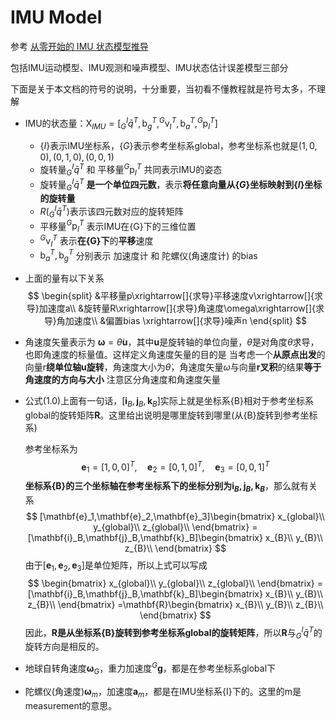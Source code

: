 # IMU Model

参考 [从零开始的 IMU 状态模型推导](https://fzheng.me/2016/11/20/imu_model_eq/)

包括IMU运动模型、IMU观测和噪声模型、IMU状态估计误差模型三部分

下面是关于本文档的符号的说明，十分重要，当初看不懂教程就是符号太多，不理解

- IMU的状态量：$\mathrm{X}_{IMU}=[^I_G\bar{q}^T,\mathrm{b}_g^T,^G\mathrm{v}^T_I,\mathrm{b}_a^T,^G\mathrm{p}_I^T]$

  - $\{I\}$表示IMU坐标系，$\{G\}$表示参考坐标系global，参考坐标系也就是$(1,0,0),(0,1,0),(0,0,1)$
  - 旋转量$^I_G\bar{q}^T$ 和 平移量$^G\mathrm{p}_I^T$ 共同表示IMU的姿态
  - 旋转量$^I_G\bar{q}^T$ **是一个单位四元数**，表示**将任意向量从$\{G\}$坐标映射到$\{I\}$坐标的旋转量**
  - $R(^I_G\bar{q}^T)$表示该四元数对应的旋转矩阵
  - 平移量$^G\mathrm{p}_I^T$ 表示IMU在{G}下的三维位置
  - $^G\mathrm{v}^T_I$ 表示**在{G}下**的**平移**速度
  - $\mathrm{b}_a^T,\mathrm{b}_g^T$ 分别表示 加速度计 和 陀螺仪(角速度计) 的bias

- 上面的量有以下关系
  $$
  \begin{split}
  &平移量p\xrightarrow[]{求导}平移速度v\xrightarrow[]{求导}加速度a\\
  &旋转量R\xrightarrow[]{求导}角速度\omega\xrightarrow[]{求导}角加速度\\
  &偏置bias \xrightarrow[]{求导}噪声n
  \end{split}
  $$
  

- 角速度矢量表示为 $\mathbf{\omega}=\dot{\theta}\mathbf{u}$，其中$\mathbf{u}$是旋转轴的单位向量，$\dot{\theta}$是对角度$\theta$求导，也即角速度的标量值。这样定义角速度矢量的目的是 当考虑一个**从原点出发**的向量$\mathrm{r}$**绕单位轴$\mathbf{u}$旋转**，角速度大小为$\dot{\theta}$，角速度矢量$\omega$与向量$\mathbf{r}$**叉积**的结果**等于角速度的方向与大小**   注意区分角速度和角速度矢量

- 公式(1.0)上面有一句话，$[\mathbf{i}_B,\mathbf{j}_B,\mathbf{k}_B]$实际上就是坐标系{B}相对于参考坐标系global的旋转矩阵$\mathbf{R}$。这里给出说明是哪里旋转到哪里(从{B}旋转到参考坐标系)

  参考坐标系为
  $$
  \mathbf{e}_1=[1,0,0]^T,\quad \mathbf{e}_2=[0,1,0]^T, \quad \mathbf{e}_3=[0,0,1]^T
  $$
  **坐标系{B}的三个坐标轴在参考坐标系下的坐标分别为$\mathbf{i}_B,\mathbf{j}_B,\mathbf{k}_B$**，那么就有关系
  $$
  [\mathbf{e}_1,\mathbf{e}_2,\mathbf{e}_3]\begin{bmatrix}
  x_{global}\\ y_{global}\\ z_{global}\\
  \end{bmatrix}
  =[\mathbf{i}_B,\mathbf{j}_B,\mathbf{k}_B]\begin{bmatrix}
  x_{B}\\ y_{B}\\ z_{B}\\
  \end{bmatrix}
  $$
  由于$[\mathbf{e}_1,\mathbf{e}_2,\mathbf{e}_3]$是单位矩阵，所以上式可以写成
  $$
  \begin{bmatrix}
  x_{global}\\ y_{global}\\ z_{global}\\
  \end{bmatrix}
  =[\mathbf{i}_B,\mathbf{j}_B,\mathbf{k}_B]\begin{bmatrix}
  x_{B}\\ y_{B}\\ z_{B}\\
  \end{bmatrix}
  =\mathbf{R}\begin{bmatrix}
  x_{B}\\ y_{B}\\ z_{B}\\
  \end{bmatrix}
  $$
  因此，**$\mathbf{R}$是从坐标系{B}旋转到参考坐标系global的旋转矩阵**，所以$\mathbf{R}$与$^I_G\bar{q}^T$的旋转方向是相反的。

- 地球自转角速度$\mathbf{\omega}_G$，重力加速度$^G\mathbf{g}$，都是在参考坐标系global下

- 陀螺仪(角速度)$\mathbf{\omega}_m$，加速度$\mathbf{a}_m$，都是在IMU坐标系{I}下的。这里的m是measurement的意思。